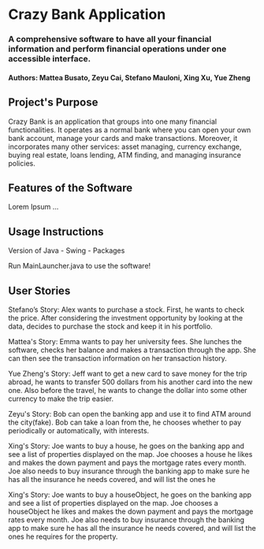 # Crazy Bank Application
### A comprehensive software to have all your financial information and perform financial operations under one accessible interface.
#### Authors: Mattea Busato, Zeyu Cai, Stefano Mauloni, Xing Xu, Yue Zheng

## Project's Purpose
Crazy Bank is an application that groups into one many financial functionalities. It operates as a normal bank where you can open 
your own bank account, manage your cards and make transactions. Moreover, it incorporates many other services:
asset managing, currency exchange, buying real estate, loans lending, ATM finding, and managing insurance policies.

## Features of the Software
Lorem Ipsum ...

## Usage Instructions
Version of Java - Swing - Packages

Run MainLauncher.java to use the software!

## User Stories

Stefano’s Story: Alex wants to purchase a stock. First, he wants to check the price.
After considering the investment opportunity by looking at the data, decides to purchase
the stock and keep it in his portfolio.

Mattea's Story: Emma wants to pay her university fees. She lunches the software, checks her balance and makes a
transaction through the app. She can then see the transaction information on her transaction history.

Yue Zheng's Story: Jeff want to get a new card to save money for the trip abroad, he wants to transfer 500 dollars from
his another card into the new one. Also before the travel, he wants to change the dollar into some
other currency to make the trip easier.

Zeyu's Story: Bob can open the banking app and use it to find ATM around the city(fake).
Bob can take a loan from the, he chooses whether to pay periodically or automatically, with interests.

Xing's Story: Joe wants to buy a house, he goes on the banking app and see a list of properties displayed on the map.
Joe chooses a house he likes and makes the down payment and pays the mortgage rates every month. Joe also needs to buy
insurance through the banking app to make sure he has all the insurance he needs covered, and will list the ones he

Xing's Story: Joe wants to buy a houseObject, he goes on the banking app and see a list of properties displayed on the map. 
Joe chooses a houseObject he likes and makes the down payment and pays the mortgage rates every month. Joe also needs to buy 
insurance through the banking app to make sure he has all the insurance he needs covered, and will list the ones he 
requires for the property.


